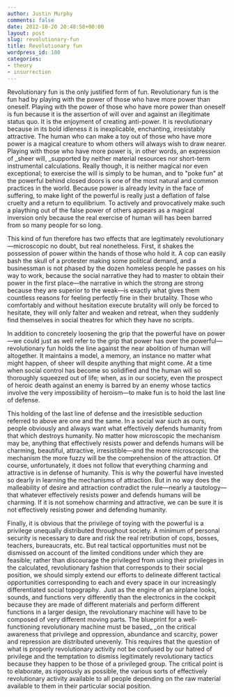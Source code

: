 ```yaml
---
author: Justin Murphy
comments: false
date: 2012-10-20 20:48:58+00:00
layout: post
slug: revolutionary-fun
title: Revolutionary fun
wordpress_id: 180
categories:
- theory
- insurrection
---
```


Revolutionary fun is the only justified form of fun. Revolutionary fun is the fun had by playing with the power of those who have more power than oneself. Playing with the power of those who have more power than oneself is fun because it is the assertion of will over and against an illegitimate status quo. It is the enjoyment of creating anti-power. It is revolutionary because in its bold idleness it is inexplicable, enchanting, irresistably attractive. The human who can make a toy out of those who have more power is a magical creature to whom others will always wish to draw nearer. Playing with those who have more power is, in other words, an expression of _sheer will, _supported by neither material resources nor short-term instrumental calculations. Really though, it is neither magical nor even exceptional; to exercise the will is simply to be human, and to "poke fun" at the powerful behind closed doors is one of the most natural and common practices in the world. Because power is already levity in the face of suffering, to make light of the powerful is really just a deflation of false cruelty and a return to equilibrium. To actively and provocatively make such a plaything out of the false power of others appears as a magical inversion only because the real exercise of human will has been barred from so many people for so long.

This kind of fun therefore has two effects that are legitimately revolutionary—microscopic no doubt, but real nonetheless. First, it shakes the possession of power within the hands of those who hold it. A cop can easily bash the skull of a protester making some political demand, and a businessman is not phased by the dozen homeless people he passes on his way to work, because the social narrative they had to master to obtain their power in the first place—the narrative in which the strong are strong because they are superior to the weak—is exactly what gives them countless reasons for feeling perfectly fine in their brutality. Those who comfortably and without hesitation execute brutality will only be forced to hesitate, they will only falter and weaken and retreat, when they suddenly find themselves in social theatres for which they have no scripts.

In addition to concretely loosening the grip that the powerful have on power—we could just as well refer to the grip that power has over the powerful—revolutionary fun holds the line against the near abolition of human will altogether. It maintains a model, a memory, an instance no matter what might happen, of sheer will despite anything that might come. At a time when social control has become so solidified and the human will so thoroughly squeezed out of life; when, as in our society, even the prospect of heroic death against an enemy is barred by an enemy whose tactics involve the very impossibility of heroism—to make fun is to hold the last line of defense.

This holding of the last line of defense and the irresistible seduction referred to above are one and the same. In a social war such as ours, people obviously and always want what effectively defends humanity from that which destroys humanity. No matter how microscopic the mechanism may be, anything that effectively resists power and defends humans will be charming, beautiful, attractive, irresistible—and the more microscopic the mechanism the more fuzzy will be the comprehension of the attraction. Of course, unfortunately, it does not follow that everything charming and attractive is in defense of humanity. This is why the powerful have invested so dearly in learning the mechanisms of attraction. But in no way does the malleability of desire and attraction contradict the rule—nearly a tautology—that whatever effectively resists power and defends humans will be charming. If it is not somehow charming and attractive, we can be sure it is not effectively resisting power and defending humanity.

Finally, it is obvious that the privilege of toying with the powerful is a privilege unequally distributed throughout society. A minimum of personal security is necessary to dare and risk the real retribution of cops, bosses, teachers, bureaucrats, etc. But real tactical opportunities must not be dismissed on account of the limited conditions under which they are feasible; rather than discourage the privileged from using their privileges in the calculated, revolutionary fashion that corresponds to their social position, we should simply extend our efforts to delineate different tactical opportunities corresponding to each and every space in our increasingly differentiated social topography.  Just as the engine of an airplane looks, sounds, and functions very differently than the electronics in the cockpit because they are made of different materials and perform different functions in a larger design, the revolutionary machine will have to be composed of very different moving parts. The blueprint for a well-functioning revolutionary machine must be based_ _on the critical awareness that privilege and oppression, abundance and scarcity, power and repression are distributed unevenly. This requires that the question of what is properly revolutionary activity not be confused by our hatred of privilege and the temptation to dismiss legitimately revolutionary tactics because they happen to be those of a privileged group. The critical point is to elaborate, as rigorously as possible, the various sorts of effectively revolutionary activity available to all people depending on the raw material available to them in their particular social position.